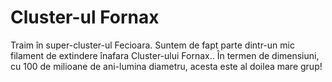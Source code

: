 # Cluster-ul Fornax

Traim în super-cluster-ul Fecioara. Suntem de fapt parte dintr-un mic filament
de extindere înafara Cluster-ului Fornax.. În termen de dimensiuni, cu 100 de
milioane de ani-lumina diametru, acesta este al doilea mare grup!
